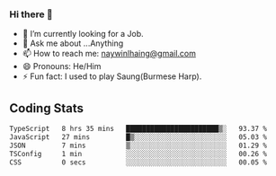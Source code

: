 ### Hi there 👋

- 🔭 I’m currently looking for a Job.
- 💬 Ask me about ...Anything
- 📫 How to reach me: naywinlhaing@gmail.com
- 😄 Pronouns: He/Him
- ⚡ Fun fact: I used to play Saung(Burmese Harp).


## Coding Stats
<!--START_SECTION:waka-->

```txt
TypeScript   8 hrs 35 mins   ███████████████████████▒░   93.37 %
JavaScript   27 mins         █▒░░░░░░░░░░░░░░░░░░░░░░░   05.03 %
JSON         7 mins          ▒░░░░░░░░░░░░░░░░░░░░░░░░   01.29 %
TSConfig     1 min           ░░░░░░░░░░░░░░░░░░░░░░░░░   00.26 %
CSS          0 secs          ░░░░░░░░░░░░░░░░░░░░░░░░░   00.05 %
```

<!--END_SECTION:waka-->
